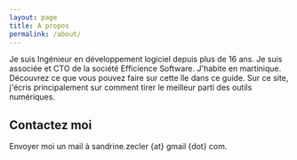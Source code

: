 ```yaml
---
layout: page
title: A propos
permalink: /about/
---
```


Je suis Ingénieur en développement logiciel depuis plus de 16 ans. Je suis associée
et CTO de la société Efficience Software.
J'habite en martinique. Découvrez ce que vous pouvez faire sur cette île dans ce
guide.
Sur ce site, j'écris principalement sur comment tirer le meilleur parti des
outils numériques.

## Contactez moi
Envoyer moi un mail à sandrine.zecler {at} gmail {dot} com.

